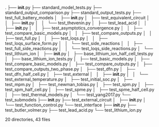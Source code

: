 .
├── __init__.py
├── standard_model_tests.py
├── standard_output_comparison.py
├── standard_output_tests.py
├── test_full_battery_models
│   ├── __init__.py
│   ├── test_equivalent_circuit
│   │   ├── __init__.py
│   │   └── test_thevenin.py
│   ├── test_lead_acid
│   │   ├── __init__.py
│   │   ├── test_asymptotics_convergence.py
│   │   ├── test_compare_basic_models.py
│   │   ├── test_compare_outputs.py
│   │   ├── test_full.py
│   │   ├── test_loqs.py
│   │   ├── test_loqs_surface_form.py
│   │   └── test_side_reactions
│   │       ├── test_full_side_reactions.py
│   │       └── test_loqs_side_reactions.py
│   └── test_lithium_ion
│       ├── __init__.py
│       ├── base_lithium_ion_half_cell_tests.py
│       ├── base_lithium_ion_tests.py
│       ├── test_basic_models.py
│       ├── test_compare_basic_models.py
│       ├── test_compare_outputs.py
│       ├── test_compare_outputs_two_phase.py
│       ├── test_dfn.py
│       ├── test_dfn_half_cell.py
│       ├── test_external
│       │   ├── __init__.py
│       │   └── test_external_temperature.py
│       ├── test_initial_soc.py
│       ├── test_mpm.py
│       ├── test_newman_tobias.py
│       ├── test_spm.py
│       ├── test_spm_half_cell.py
│       ├── test_spme.py
│       ├── test_spme_half_cell.py
│       ├── test_thermal_models.py
│       └── test_yang2017.py
└── test_submodels
    ├── __init__.py
    ├── test_external_circuit
    │   ├── __init__.py
    │   └── test_function_control.py
    └── test_interface
        ├── __init__.py
        ├── test_butler_volmer.py
        ├── test_lead_acid.py
        └── test_lithium_ion.py

20 directories, 43 files

